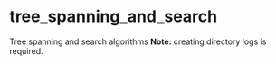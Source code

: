 # tree_spanning_and_search
Tree spanning and search algorithms
**Note:** creating directory logs is required.

